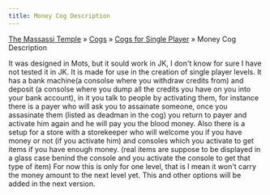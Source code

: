 ```yaml
---
title: Money Cog Description
---
```

<p class="crumb" markdown=1>
    <a href="/">The Massassi Temple</a> &raquo;
    <a href="/cog/">Cogs</a> &raquo;
    <a href="/cog/sponly.html">Cogs for Single Player</a> &raquo;
    Money Cog Description
</p>

It was designed in Mots, but it
sould work in JK, I don't know for sure I have not tested it in JK. It
is made for use in the creation of single player levels. It has a bank
machine(a consolse where you withdraw credits from) and deposit (a
consolse where you dump all the credits you have on you into your bank
account), in it you talk to people by activating them, for instance
there is a payer who will ask you to assainate someone, once you
assasinate them (listed as deadman in the cog) you return to payer and
activate him again and he will pay you the blood money. Also there is a
setup for a store with a storekeeper who will welcome you if you have
money or not (if you activate him) and consoles which you activate to
get items if you have enough money. (real items are suppose to be
displayed in a glass case benind the console and you activate the
console to get that type of item) For now this is only for one level,
that is I mean it won't carry the money amount to the next level yet.
This and other options will be added in the next version.
